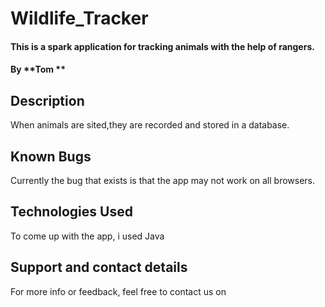 # Wildlife_Tracker
#### This is a spark application for tracking animals with the help of rangers.
#### By **Tom **
## Description
When animals are sited,they are recorded and stored in a database.

## Known Bugs
Currently the bug that exists is that the app may not work on all browsers.

## Technologies Used

To come up with the app, i used Java

## Support and contact details
For more info or feedback, feel free to contact us on